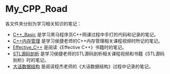 # My_CPP_Road

各文件夹分别为学习相关知识的笔记：
- [C++\_Basic](./C++_Basic) 是学习黑马程序员C++网课过程中手打的代码和记录的笔记。
- [C++内存管理](./C++内存管理) 是学习侯捷老师的C++内存管理相关课程视频时所记的笔记。
- [Effective_C++](./Effective_C++) 是阅读《Effective C++》书籍时的笔记。
- [STL源码剖析](./STL源码剖析) 是学习侯捷老师的STL源码剖析相关课程视频和书籍《STL源码剖析》时的笔记。
- [大话数据结构](./大话数据结构) 是阅读程杰老师的《大话数据结构》过程中记录的笔记。
